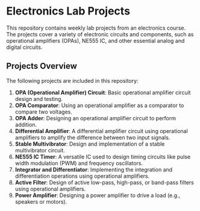 # Electronics Lab Projects

This repository contains weekly lab projects from an electronics course. The projects cover a variety of electronic circuits and components, such as operational amplifiers (OPAs), NE555 IC, and other essential analog and digital circuits.

## Projects Overview

The following projects are included in this repository:

1. **OPA (Operational Amplifier) Circuit**: Basic operational amplifier circuit design and testing.
2. **OPA Comparator**: Using an operational amplifier as a comparator to compare two voltages.
3. **OPA Adder**: Designing an operational amplifier circuit to perform addition.
4. **Differential Amplifier**: A differential amplifier circuit using operational amplifiers to amplify the difference between two input signals.
5. **Stable Multivibrator**: Design and implementation of a stable multivibrator circuit.
6. **NE555 IC Timer**: A versatile IC used to design timing circuits like pulse width modulation (PWM) and frequency oscillators.
7. **Integrator and Differentiator**: Implementing the integration and differentiation operations using operational amplifiers.
8. **Active Filter**: Design of active low-pass, high-pass, or band-pass filters using operational amplifiers.
9. **Power Amplifier**: Designing a power amplifier to drive a load (e.g., speakers or motors).